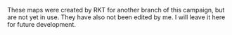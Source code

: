 These maps were created by RKT for another branch of this campaign, but are not yet in use. They have also not been edited by me. I will leave it here for future development.
